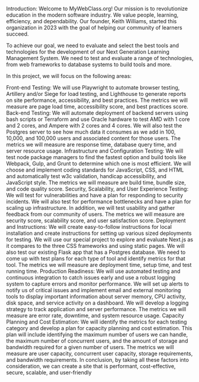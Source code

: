 Introduction:
Welcome to MyWebClass.org! Our mission is to revolutionize education in the modern software industry. We value people, learning, efficiency, and dependability. Our founder, Keith Williams, started this organization in 2023 with the goal of helping our community of learners succeed.

To achieve our goal, we need to evaluate and select the best tools and technologies for the development of our Next Generation Learning Management System. We need to test and evaluate a range of technologies, from web frameworks to database systems to build tools and more.

In this project, we will focus on the following areas:

Front-end Testing:
We will use Playwright to automate browser testing, Artillery and/or Siege for load testing, and Lighthouse to generate reports on site performance, accessibility, and best practices. The metrics we will measure are page load time, accessibility score, and best practices score.
Back-end Testing:
We will automate deployment of backend servers using bash scripts or Terraform and use Oracle hardware to test AMD with 1 core and 2 cores, and Ampere with 2 cores and 4 cores. We will also test the Postgres server to see how much data it consumes as we add in 100, 10,000, and 100,000 users and associated content for those users. The metrics we will measure are response time, database query time, and server resource usage.
Infrastructure and Configuration Testing:
We will test node package managers to find the fastest option and build tools like Webpack, Gulp, and Grunt to determine which one is most efficient. We will choose and implement coding standards for JavaScript, CSS, and HTML and automatically test w3c validation, handicap accessibility, and JavaScript style. The metrics we will measure are build time, bundle size, and code quality score.
Security, Scalability, and User Experience Testing:
We will test for vulnerabilities and have a plan for responding to security incidents. We will also test for performance bottlenecks and have a plan for scaling up infrastructure. In addition, we will test usability and gather feedback from our community of users. The metrics we will measure are security score, scalability score, and user satisfaction score.
Deployment and Instructions:
We will create easy-to-follow instructions for local installation and create instructions for setting up various sized deployments for testing. We will use our special project to explore and evaluate Next.js as it compares to the three CSS frameworks and using static pages. We will also test our existing Flask app that has a Postgres database. We need to come up with test plans for each type of tool and identify metrics for that tool. The metrics we will measure are deployment time, setup time, and test running time.
Production Readiness:
We will use automated testing and continuous integration to catch issues early and use a robust logging system to capture errors and monitor performance. We will set up alerts to notify us of critical issues and implement email and external monitoring tools to display important information about server memory, CPU activity, disk space, and service activity on a dashboard. We will develop a logging strategy to track application and server performance. The metrics we will measure are error rate, downtime, and system resource usage.
Capacity Planning and Cost Estimation:
We will identify the metrics for each testing category and develop a plan for capacity planning and cost estimation. This plan will include identifying the maximum number of users we can handle, the maximum number of concurrent users, and the amount of storage and bandwidth required for a given number of users. The metrics we will measure are user capacity, concurrent user capacity, storage requirements, and bandwidth requirements.
In conclusion, by taking all these factors into consideration, we can create a site that is performant, cost-effective, secure, scalable, and user-friendly

